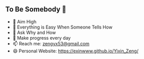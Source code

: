 ## To Be Somebody 👋

- 🔭 Aim High
- 🤔 Everything is Easy When Someone Tells How
- 💬 Ask Why and How
- :muscle: Make progress every day
- 📫 Reach me: zengyx53@gmail.com
- 😄 Personal Website: https://exinwww.github.io/Yixin_Zeng/
<!--
**Exinwww/Exinwww** is a ✨ _special_ ✨ repository because its `README.md` (this file) appears on your GitHub profile.

Here are some ideas to get you started:

- 🔭 I’m currently working on ...
- 🌱 I’m currently learning ...
- 👯 I’m looking to collaborate on ...
- 🤔 I’m looking for help with ...
- 💬 Ask me about ...
- 📫 How to reach me: ...
- 😄 Pronouns: ...
- ⚡ Fun fact: ...
-->
